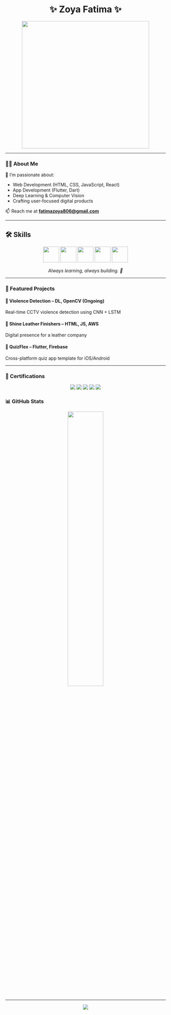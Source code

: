 <!-- GitHub README for Zoya Fatima (@zoyaaa02) -->

<h1 align="center">✨ Zoya Fatima ✨</h1>

<p align="center">
  <img src="https://user-images.githubusercontent.com/74038190/226190894-18e959ba-d458-4a94-ac44-790190f2a947.gif" width="400">
</p>



---

### 👩‍💻 About Me

💬 I’m passionate about:
- Web Development (HTML, CSS, JavaScript, React)
- App Development (Flutter, Dart)
- Deep Learning & Computer Vision  
- Crafting user-focused digital products

📫 Reach me at **fatimazoya806@gmail.com**

---

## 🛠️ Skills

<div align="center">
  <!-- Languages -->
  <img src="https://skillicons.dev/icons?i=python,java,cpp,javascript,dart&theme=light" height="50" />
  
  <!-- Frontend -->
  <img src="https://skillicons.dev/icons?i=html,css,tailwind,react&theme=light" height="50" />
  
  <!-- Backend & Frameworks -->
  <img src="https://skillicons.dev/icons?i=nodejs,express,django&theme=light" height="50" />
  
  <!-- Databases -->
  <img src="https://skillicons.dev/icons?i=mysql,mongodb&theme=light" height="50" />
  
  <!-- Tools & Cloud -->
  <img src="https://skillicons.dev/icons?i=git,linux,aws,vscode,androidstudio&theme=light" height="50" />
</div>

<p align="center"><i>Always learning, always building. 🚀</i></p>

---

### 🚀 Featured Projects

#### 🧠 Violence Detection – DL, OpenCV (Ongoing)
Real-time CCTV violence detection using CNN + LSTM  


#### 👜 Shine Leather Finishers – HTML, JS, AWS
Digital presence for a leather company  


#### 📱 QuizFlex – Flutter, Firebase
Cross-platform quiz app template for iOS/Android  


---


### 🏅 Certifications

<div align="center">

<img src="https://img.shields.io/badge/Salesforce%20Trailblazer%20Champion-2025-blueviolet?logo=salesforce&logoColor=white&style=for-the-badge" />

<img src="https://img.shields.io/badge/Supervised%20ML-Coursera-blue?logo=coursera&logoColor=white&style=for-the-badge" />

<img src="https://img.shields.io/badge/Flutter%20%26%20Dart-Udemy-brightgreen?logo=udemy&logoColor=white&style=for-the-badge" />

<img src="https://img.shields.io/badge/Web%20Development-Acmegrade-orange?style=for-the-badge&logo=codeforces" />

<img src="https://img.shields.io/badge/Java%20Certified-HackerRank-yellowgreen?logo=java&logoColor=white&style=for-the-badge" />

</div>


### 📊 GitHub Stats

<p align="center">
  <img src="https://github-readme-stats.vercel.app/api?username=zoyaaa02&show_icons=true&theme=radical&border_radius=10" width="47%">
  
</p>

---


<p align="center">
  <img src="https://capsule-render.vercel.app/api?type=waving&color=8A2BE2&height=100&section=footer"/>
</p>

